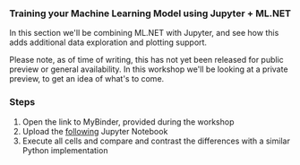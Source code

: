 ### Training your Machine Learning Model using Jupyter + ML.NET
In this section we'll be combining ML.NET with Jupyter, and see how this adds additional data exploration and plotting support.

Please note, as of time of writing, this has not yet been released for public preview or general availability. In this workshop we'll be looking at a private preview, to get an idea of what's to come.

### Steps

1. Open the link to MyBinder, provided during the workshop
2. Upload the [following](https://github.com/aslotte/mldotnet-real-time-data-streaming-workshop/blob/master/src/machine-learning/jupyter/fraudulent-classifier-mlnet.ipynb) Jupyter Notebook
3. Execute all cells and compare and contrast the differences with a similar Python implementation
